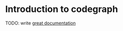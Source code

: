 # Introduction to codegraph

TODO: write [great documentation](http://jacobian.org/writing/what-to-write/)
